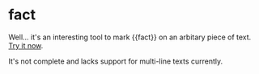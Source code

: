 # fact

Well... it's an interesting tool to mark {{fact}} on an arbitary piece of text. [Try it now](https://www.outv.im/fact/).

It's not complete and lacks support for multi-line texts currently.

